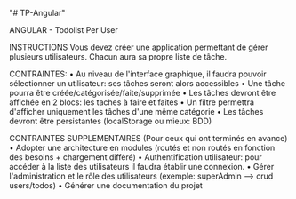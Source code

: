 "# TP-Angular" 

ANGULAR - Todolist Per User

INSTRUCTIONS
Vous devez créer une application permettant de gérer plusieurs utilisateurs.
Chacun aura sa propre liste de tâche.

CONTRAINTES:
 • Au niveau de l'interface graphique, il faudra pouvoir sélectionner un utilisateur: ses tâches seront alors accessibles
 • Une tâche pourra être créée/catégorisée/faite/supprimée
 • Les tâches devront être affichée en 2 blocs: les taches à faire et faites
 • Un filtre permettra d'afficher uniquement les tâches d'une même catégorie
 • Les tâches devront être persistantes (localStorage ou mieux: BDD)

CONTRAINTES SUPPLEMENTAIRES (Pour ceux qui ont terminés en avance)
 • Adopter une architecture en modules (routés et non routés en fonction des besoins + chargement différé)
 • Authentification utilisateur: pour accéder à la liste des utilisateurs il faudra établir une connexion.
 • Gérer l'administration et le rôle des utilisateurs (exemple: superAdmin --> crud users/todos)
 • Générer une documentation du projet
